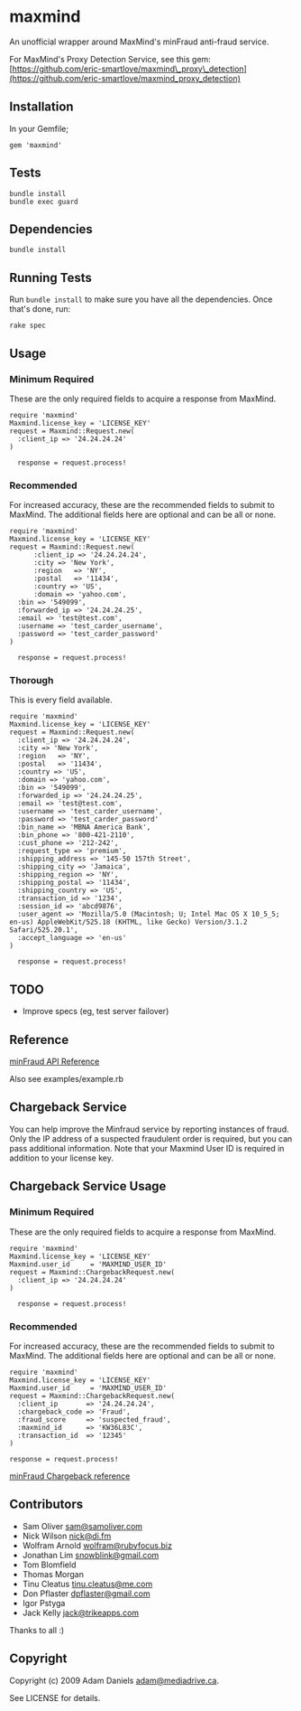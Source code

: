 maxmind
==========

An unofficial wrapper around MaxMind's minFraud anti-fraud service.

For MaxMind's Proxy Detection Service, see this gem: [https://github.com/eric-smartlove/maxmind\_proxy\_detection](https://github.com/eric-smartlove/maxmind_proxy_detection)

Installation
------------

In your Gemfile;

    gem 'maxmind'

Tests
------------

    bundle install
    bundle exec guard

Dependencies
------------

    bundle install

Running Tests
-------------

Run `bundle install` to make sure you have all the dependencies. Once that's done, run:

    rake spec

Usage
-----

### Minimum Required ###
These are the only required fields to acquire a response from MaxMind.

    require 'maxmind'
    Maxmind.license_key = 'LICENSE_KEY'
    request = Maxmind::Request.new(
      :client_ip => '24.24.24.24'
    )

	  response = request.process!


### Recommended ###
For increased accuracy, these are the recommended fields to submit to MaxMind. The additional
fields here are optional and can be all or none.

    require 'maxmind'
    Maxmind.license_key = 'LICENSE_KEY'
    request = Maxmind::Request.new(
		  :client_ip => '24.24.24.24',
		  :city => 'New York',
		  :region	=> 'NY',
		  :postal	=> '11434',
		  :country => 'US',
		  :domain => 'yahoo.com',
      :bin => '549099',
      :forwarded_ip => '24.24.24.25',
      :email => 'test@test.com',
      :username => 'test_carder_username',
      :password => 'test_carder_password'
    )

	  response = request.process!

### Thorough ###
This is every field available.

    require 'maxmind'
    Maxmind.license_key = 'LICENSE_KEY'
    request = Maxmind::Request.new(
      :client_ip => '24.24.24.24',
      :city => 'New York',
      :region	=> 'NY',
      :postal	=> '11434',
      :country => 'US',
      :domain => 'yahoo.com',
      :bin => '549099',
      :forwarded_ip => '24.24.24.25',
      :email => 'test@test.com',
      :username => 'test_carder_username',
      :password => 'test_carder_password'
      :bin_name => 'MBNA America Bank',
      :bin_phone => '800-421-2110',
      :cust_phone => '212-242',
      :request_type => 'premium',
      :shipping_address => '145-50 157th Street',
      :shipping_city => 'Jamaica',
      :shipping_region => 'NY',
      :shipping_postal => '11434',
      :shipping_country => 'US',
      :transaction_id => '1234',
      :session_id => 'abcd9876',
      :user_agent => 'Mozilla/5.0 (Macintosh; U; Intel Mac OS X 10_5_5; en-us) AppleWebKit/525.18 (KHTML, like Gecko) Version/3.1.2 Safari/525.20.1',
      :accept_language => 'en-us'
    )

	  response = request.process!

TODO
----
* Improve specs (eg, test server failover)

Reference
---------
[minFraud API Reference](http://www.maxmind.com/app/ccv)

Also see examples/example.rb

Chargeback Service
------------------

You can help improve the Minfraud service by reporting instances of fraud.  Only the IP address of a suspected fraudulent order is required, but you can pass additional information.  Note that your Maxmind User ID is required in addition to your license key.

Chargeback Service Usage
------------------------

### Minimum Required ###
These are the only required fields to acquire a response from MaxMind.

    require 'maxmind'
    Maxmind.license_key = 'LICENSE_KEY'
    Maxmind.user_id     = 'MAXMIND_USER_ID'
    request = Maxmind::ChargebackRequest.new(
      :client_ip => '24.24.24.24'
    )

	  response = request.process!


### Recommended ###
For increased accuracy, these are the recommended fields to submit to MaxMind. The additional
fields here are optional and can be all or none.

    require 'maxmind'
    Maxmind.license_key = 'LICENSE_KEY'
    Maxmind.user_id     = 'MAXMIND_USER_ID'
    request = Maxmind::ChargebackRequest.new(
      :client_ip       => '24.24.24.24',
      :chargeback_code => 'Fraud',
      :fraud_score     => 'suspected_fraud',
      :maxmind_id      => 'KW36L83C',
      :transaction_id  => '12345'
    )

    response = request.process!

[minFraud Chargeback reference](http://dev.maxmind.com/minfraud/chargeback)

Contributors
------------
* Sam Oliver <sam@samoliver.com>
* Nick Wilson <nick@di.fm>
* Wolfram Arnold <wolfram@rubyfocus.biz>
* Jonathan Lim <snowblink@gmail.com>
* Tom Blomfield
* Thomas Morgan
* Tinu Cleatus <tinu.cleatus@me.com>
* Don Pflaster <dpflaster@gmail.com>
* Igor Pstyga
* Jack Kelly <jack@trikeapps.com>

Thanks to all :)

Copyright
---------
Copyright (c) 2009 Adam Daniels <adam@mediadrive.ca>.

See LICENSE for details.
